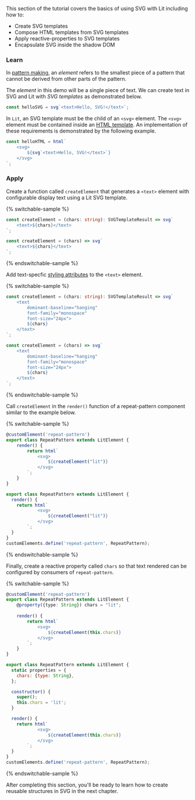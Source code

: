 This section of the tutorial covers the basics of using SVG with Lit
including how to:

- Create SVG templates
- Compose HTML templates from SVG templates
- Apply reactive-properties to SVG templates
- Encapsulate SVG inside the shadow DOM

### Learn

In [pattern making](https://www.laurenceking.com/products/how-to-make-repeat-patterns),
an _element_ refers to the smallest piece of a
pattern that cannot be derived from other parts of the pattern.

The _element_ in this demo will be a single piece of text. We can
create text in SVG and Lit with _SVG templates_ as demonstrated below.

```ts
const helloSVG = svg`<text>Hello, SVG!</text>`;
```

In `Lit`, an SVG template must be the child of an `<svg>` element. The
`<svg>` element must be contained inside an [HTML template](https://lit.dev/docs/templates/overview/).
An implementation of these requirements is demonstrated by the following
example.

```ts
const helloHTML = html`
    <svg>
        ${svg`<text>Hello, SVG!</text>`}
    </svg>
`;
```

### Apply

Create a function called `createElement` that generates a `<text>` 
element with configurable display text using a Lit SVG template.

{% switchable-sample %}

```ts
const createElement = (chars: string): SVGTemplateResult => svg`
    <text>${chars}</text>
`;
```

```js
const createElement = (chars) => svg`
    <text>${chars}</text>
`;
```

{% endswitchable-sample %}

Add text-specfic [styling attributes](https://developer.mozilla.org/en-US/docs/Web/SVG/Element/text#global_attributes)
to the `<text>` element.

{% switchable-sample %}

```ts
const createElement = (chars: string): SVGTemplateResult => svg`
    <text
        dominant-baseline="hanging"
        font-family="monospace"
        font-size="24px">
        ${chars}
    </text>
`;
```

```js
const createElement = (chars) => svg`
    <text
        dominant-baseline="hanging"
        font-family="monospace"
        font-size="24px">
        ${chars}
    </text>
`;
```

{% endswitchable-sample %}

Call `createElement` in the `render()` function of a repeat-pattern
component similar to the example below.

{% switchable-sample %}

```ts
@customElement('repeat-pattern')
export class RepeatPattern extends LitElement {        
    render() {
        return html`
            <svg>
                ${createElement("lit")}
            </svg>
        `;
    }
}
```

```js
export class RepeatPattern extends LitElement {
  render() {
    return html`
            <svg>
                ${createElement("lit")}
            </svg>
        `;
  }
}
customElements.define('repeat-pattern', RepeatPattern);
```

{% endswitchable-sample %}


Finally, create a reactive property called `chars` so that text
rendered can be configured by consumers of `repeat-pattern`.

{% switchable-sample %}

```ts
@customElement('repeat-pattern')
export class RepeatPattern extends LitElement {    
    @property({type: String}) chars = "lit";
    
    render() {
        return html`
            <svg>
                ${createElement(this.chars)}
            </svg>
        `;
    }
}
```

```js
export class RepeatPattern extends LitElement {
  static properties = {
    chars: {type: String},
  };

  constructor() {
    super();
    this.chars = 'lit';
  }

  render() {
    return html`
            <svg>
                ${createElement(this.chars)}
            </svg>
        `;
  }
}
customElements.define('repeat-pattern', RepeatPattern);
```

{% endswitchable-sample %}


After completing this section, you'll be ready to learn how to create
reusable structures in SVG in the next chapter.